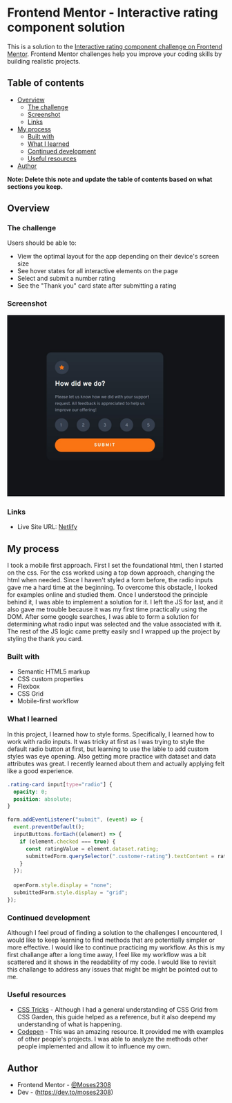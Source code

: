 # Frontend Mentor - Interactive rating component solution

This is a solution to the [Interactive rating component challenge on Frontend Mentor](https://www.frontendmentor.io/challenges/interactive-rating-component-koxpeBUmI). Frontend Mentor challenges help you improve your coding skills by building realistic projects.

## Table of contents

- [Overview](#overview)
  - [The challenge](#the-challenge)
  - [Screenshot](#screenshot)
  - [Links](#links)
- [My process](#my-process)
  - [Built with](#built-with)
  - [What I learned](#what-i-learned)
  - [Continued development](#continued-development)
  - [Useful resources](#useful-resources)
- [Author](#author)

**Note: Delete this note and update the table of contents based on what sections you keep.**

## Overview

### The challenge

Users should be able to:

- View the optimal layout for the app depending on their device's screen size
- See hover states for all interactive elements on the page
- Select and submit a number rating
- See the "Thank you" card state after submitting a rating

### Screenshot

![](/images/screenshot.jpg)

### Links

- Live Site URL: [Netlify](https://loquacious-dusk-d88cc9.netlify.app/)

## My process

I took a mobile first approach. First I set the foundational html, then I started on the css. For the css worked using a top down approach, changing the html when needed.
Since I haven't styled a form before, the radio inputs gave me a hard time at the beginning.
To overcome this obstacle, I looked for examples online and studied them. Once I understood the principle behind it, I was able to implement a solution for it.
I left the JS for last, and it also gave me trouble because it was my first time practically using the DOM. After some google searches, I was able to form a solution for determining what radio input was
selected and the value associated with it. The rest of the JS logic came pretty easily snd I wrapped up the project by styling the thank you card.

### Built with

- Semantic HTML5 markup
- CSS custom properties
- Flexbox
- CSS Grid
- Mobile-first workflow

### What I learned

In this project, I learned how to style forms. Specifically, I learned how to work with radio inputs. It was tricky at first as I was trying to style the default radio button at first, but
learning to use the lable to add custom styles was eye opening.
Also getting more practice with dataset and data attributes was great. I recently learned about them and actually applying felt like a good experience.

```css
.rating-card input[type="radio"] {
  opacity: 0;
  position: absolute;
}
```

```js
form.addEventListener("submit", (event) => {
  event.preventDefault();
  inputButtons.forEach((element) => {
    if (element.checked === true) {
      const ratingValue = element.dataset.rating;
      submittedForm.querySelector(".customer-rating").textContent = ratingValue;
    }
  });

  openForm.style.display = "none";
  submittedForm.style.display = "grid";
});
```

### Continued development

Although I feel proud of finding a solution to the challenges I encountered, I would like to keep learning to find methods that are potentially simpler or more effective.
I would like to continue practicing my workflow. As this is my first challange after a long time away, I feel like my workflow was a bit scattered and it shows in the readability of my code.
I would like to revisit this challange to address any issues that might be might be pointed out to me.

### Useful resources

- [CSS Tricks](https://css-tricks.com/snippets/css/complete-guide-grid/) - Although I had a general understanding of CSS Grid from CSS Garden, this guide helped as a reference, but it also deepend my understanding of what is happening.
- [Codepen](https://codepen.io) - This was an amazing resource. It provided me with examples of other people's projects. I was able to analyze the methods other people implemented and allow it to influence my own.

## Author

- Frontend Mentor - [@Moses2308](https://www.frontendmentor.io/profile/Moses2308)
- Dev - (https://dev.to/moses2308)
